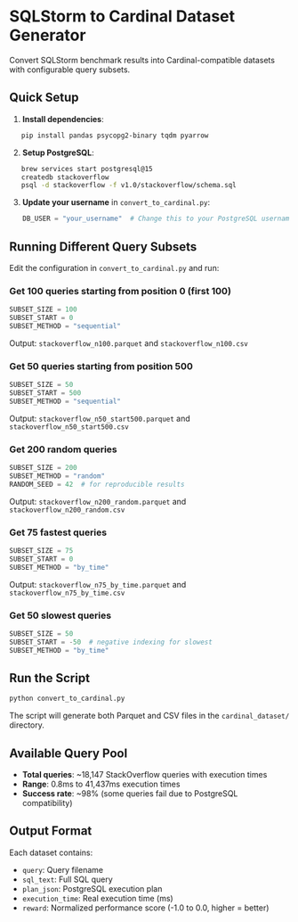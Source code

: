 # SQLStorm to Cardinal Dataset Generator

Convert SQLStorm benchmark results into Cardinal-compatible datasets with configurable query subsets.

## Quick Setup

1. **Install dependencies**:
```bash
   pip install pandas psycopg2-binary tqdm pyarrow
   ```

2. **Setup PostgreSQL**:
```bash
   brew services start postgresql@15
   createdb stackoverflow
   psql -d stackoverflow -f v1.0/stackoverflow/schema.sql
   ```

3. **Update your username** in `convert_to_cardinal.py`:
   ```python
   DB_USER = "your_username"  # Change this to your PostgreSQL username
   ```

## Running Different Query Subsets

Edit the configuration in `convert_to_cardinal.py` and run:

### Get 100 queries starting from position 0 (first 100)
```python
SUBSET_SIZE = 100
SUBSET_START = 0
SUBSET_METHOD = "sequential"
```
Output: `stackoverflow_n100.parquet` and `stackoverflow_n100.csv`

### Get 50 queries starting from position 500
```python
SUBSET_SIZE = 50
SUBSET_START = 500
SUBSET_METHOD = "sequential"
```
Output: `stackoverflow_n50_start500.parquet` and `stackoverflow_n50_start500.csv`

### Get 200 random queries
```python
SUBSET_SIZE = 200
SUBSET_METHOD = "random"
RANDOM_SEED = 42  # for reproducible results
```
Output: `stackoverflow_n200_random.parquet` and `stackoverflow_n200_random.csv`

### Get 75 fastest queries
```python
SUBSET_SIZE = 75
SUBSET_START = 0
SUBSET_METHOD = "by_time"
```
Output: `stackoverflow_n75_by_time.parquet` and `stackoverflow_n75_by_time.csv`

### Get 50 slowest queries
```python
SUBSET_SIZE = 50
SUBSET_START = -50  # negative indexing for slowest
SUBSET_METHOD = "by_time"
```

## Run the Script

```bash
python convert_to_cardinal.py
```

The script will generate both Parquet and CSV files in the `cardinal_dataset/` directory.

## Available Query Pool

- **Total queries**: ~18,147 StackOverflow queries with execution times
- **Range**: 0.8ms to 41,437ms execution times
- **Success rate**: ~98% (some queries fail due to PostgreSQL compatibility)

## Output Format

Each dataset contains:
- `query`: Query filename
- `sql_text`: Full SQL query
- `plan_json`: PostgreSQL execution plan
- `execution_time`: Real execution time (ms)
- `reward`: Normalized performance score (-1.0 to 0.0, higher = better)